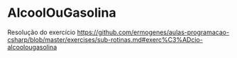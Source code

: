# AlcoolOuGasolina
Resolução do exercício https://github.com/ermogenes/aulas-programacao-csharp/blob/master/exercises/sub-rotinas.md#exerc%C3%ADcio-alcoolougasolina
